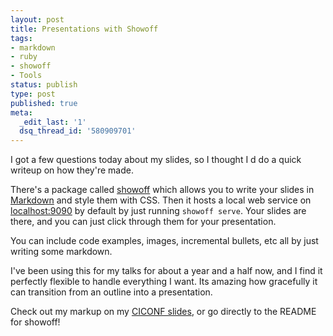 ```yaml
---
layout: post
title: Presentations with Showoff
tags:
- markdown
- ruby
- showoff
- Tools
status: publish
type: post
published: true
meta:
  _edit_last: '1'
  dsq_thread_id: '580909701'
---
```

I got a few questions today about my slides, so I thought I d do a quick writeup on how they're made.

There's a package called <a href="https://github.com/schacon/showoff">showoff</a> which allows you to write your slides in <a href="http://daringfireball.net/projects/markdown/">Markdown</a> and style them with CSS. Then it hosts a local web service on <a href="http://localhost:9090/">localhost:9090</a> by default by just running <code>showoff serve</code>. Your slides are there, and you can just click through them for your presentation.

You can include code examples, images, incremental bullets, etc   all by just writing some markdown.

I've been using this for my talks for about a year and a half now, and I find it perfectly flexible to handle everything I want. Its amazing how gracefully it can transition from an outline into a presentation.

Check out my markup on my <a href="https://github.com/seejohnrun/talks/tree/master/ciconf-2012/slides">CICONF slides</a>, or go directly to the README for showoff!
